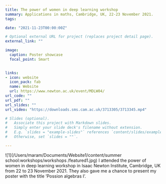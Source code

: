 ```yaml
---
title: The power of women in deep learning workshop
summary: Applications in maths, Cambridge, UK, 22-23 November 2021.
tags:

date: "2021-11-23T00:00:00Z"

# Optional external URL for project (replaces project detail page).
external_link: ""

image:
  caption: Poster showcase
  focal_point: Smart

  
links:
- icon: website
  icon_pack: fab
  name: Website
  url: https://www.newton.ac.uk/event/MDLW04/
url_code: ""
url_pdf: ""
url_slides: ""
url_video: "https://downloads.sms.cam.ac.uk/3713305/3713345.mp4"

# Slides (optional).
#   Associate this project with Markdown slides.
#   Simply enter your slide deck's filename without extension.
#   E.g. `slides = "example-slides"` references `content/slides/example-slides.md`.
#   Otherwise, set `slides = ""`.

---
```

![1](/Users/maram/Documents/Website1/content/summer school:workshops/workshops /featured1.jpg)
I attended the power of women in deep learning workshop in Isaac Newton Institute, Cambridge, UK from
22 to 23 November 2021. They also gave me a chance to present my poster with the title ’Possion algebras I’.
